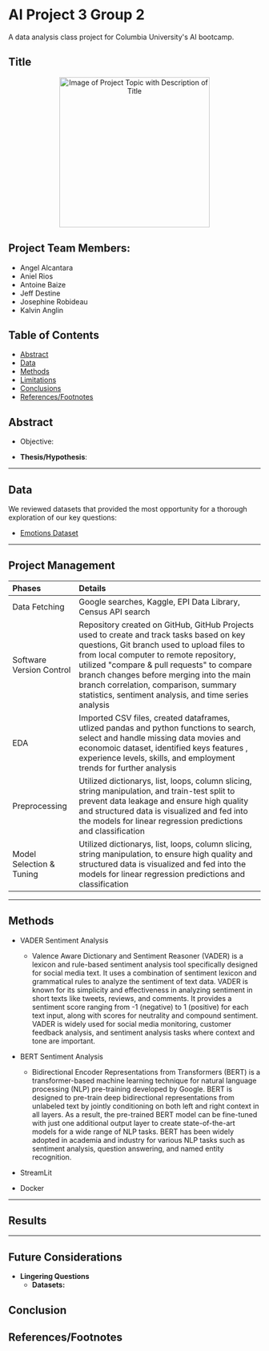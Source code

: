 # AI Project 3 Group 2
A data analysis class project for Columbia University's AI bootcamp.

## Title

<div align='center'>
    <img src='' height='300' title=''(image courtesy of Pexels) alt='Image of Project Topic with Description of Title'/>
</div>

## Project Team Members:
* Angel Alcantara
* Aniel Rios
* Antoine Baize
* Jeff Destine
* Josephine Robideau 
* Kalvin Anglin

## Table of Contents

* [Abstract](#Abstract)
* [Data](#Data)
* [Methods](#Methods)
* [Limitations](#Limitations)
* [Conclusions](#Conclusions)
* [References/Footnotes](#References/Footnotes)

## Abstract

* Objective:  

* **Thesis/Hypothesis**: 


---

## Data

We reviewed datasets that provided the most opportunity for a thorough exploration of our key questions:

* [Emotions Dataset](!https://www.kaggle.com/datasets/praveengovi/emotions-dataset-for-nlp?resource=download)



---

## Project Management
|  Phases | Details|
| :--- | :--- |
| Data Fetching  | Google searches, Kaggle, EPI Data Library, Census API search    |
| Software Version Control | Repository created on GitHub, GitHub Projects used to create and track tasks based on key questions, Git branch used to upload files to from local computer to remote repository, utilized "compare & pull requests" to compare branch changes before merging into the main branch correlation, comparison, summary statistics, sentiment analysis, and time series analysis   |
| EDA | Imported CSV files, created dataframes, utlized pandas and python functions to search, select and handle missing data movies and economoic dataset, identified keys features , experience levels, skills, and employment trends for further analysis    |
| Preprocessing  |  Utilized dictionarys, list, loops, column slicing, string manipulation, and train-test split to prevent data leakage and ensure high quality and structured data is visualized and fed into the models for linear regression predictions and classification   |
| Model Selection & Tuning |  Utilized dictionarys, list, loops, column slicing, string manipulation, to ensure high quality and structured data is visualized and fed into the models for linear regression predictions and classification   |

---
## Methods 

* VADER Sentiment Analysis
  * Valence Aware Dictionary and Sentiment Reasoner (VADER) is a lexicon and rule-based sentiment analysis tool specifically designed for social media text. It uses a combination of sentiment lexicon and grammatical rules to analyze the sentiment of text data. VADER is known for its simplicity and effectiveness in analyzing sentiment in short texts like tweets, reviews, and comments. It provides a sentiment score ranging from -1 (negative) to 1 (positive) for each text input, along with scores for neutrality and compound sentiment. VADER is widely used for social media monitoring, customer feedback analysis, and sentiment analysis tasks where context and tone are important.

* BERT Sentiment Analysis
  * Bidirectional Encoder Representations from Transformers (BERT) is a transformer-based machine learning technique for natural language processing (NLP) pre-training developed by Google. BERT is designed to pre-train deep bidirectional representations from unlabeled text by jointly conditioning on both left and right context in all layers. As a result, the pre-trained BERT model can be fine-tuned with just one additional output layer to create state-of-the-art models for a wide range of NLP tasks. BERT has been widely adopted in academia and industry for various NLP tasks such as sentiment analysis, question answering, and named entity recognition.

* StreamLit

* Docker

---
## Results

___
## Future Considerations


* **Lingering Questions**
    * **Datasets:** 

## Conclusion




## References/Footnotes